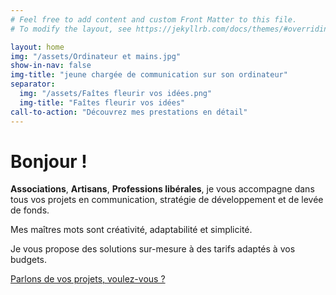 ```yaml
---
# Feel free to add content and custom Front Matter to this file.
# To modify the layout, see https://jekyllrb.com/docs/themes/#overriding-theme-defaults

layout: home
img: "/assets/Ordinateur et mains.jpg"
show-in-nav: false
img-title: "jeune chargée de communication sur son ordinateur"
separator: 
  img: "/assets/Faîtes fleurir vos idées.png"
  img-title: "Faîtes fleurir vos idées"
call-to-action: "Découvrez mes prestations en détail"
---
```


<h1 class="title-font">Bonjour !</h1>

<span class="font-color-darker">**Associations**</span>, <span class="font-color-middle">**Artisans**</span>, <span class="font-color-lighter">**Professions libérales**</span>,
je vous accompagne dans tous vos projets en
communication, stratégie de développement et de
levée de fonds.

Mes maîtres mots sont créativité, adaptabilité et
simplicité.

Je vous propose des solutions sur-mesure à des
tarifs adaptés à vos budgets.

<a href="contact" class="button-link button-link-top">Parlons de vos projets, voulez-vous ?</a>